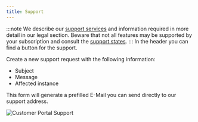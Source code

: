 ```yaml
---
title: Support
---
```


:::note
We describe our [support services](/docs/legal/support-services) and information required in more detail in our legal section. Beware that not all features may be supported by your subscription and consult the [support states](/docs/support/general.md#support-states).
:::
In the header you can find a button for the support.

Create a new support request with the following information:
- Subject
- Message
- Affected instance

This form will generate a prefilled E-Mail you can send directly to our support address.

![Customer Portal Support](/img/manuals/portal/customer_portal_support.png)